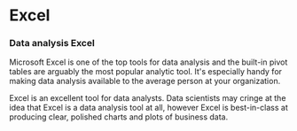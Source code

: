 
# Excel 

### Data analysis Excel

Microsoft Excel is one of the top tools for data analysis and the built-in pivot tables are arguably the most popular analytic tool. It's especially handy for making data analysis available to the average person at your organization.

Excel is an excellent tool for data analysts. Data scientists may cringe at the idea that Excel is a data analysis tool at all, however Excel is best-in-class at producing clear, polished charts and plots of business data.


